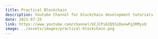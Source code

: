 ```yaml
---
title: Practical Blockchain
description: Youtube Channel for blockchain development tutorials
date: 2021-07-25
link: https://www.youtube.com/channel/UCJCPs6IQ5SiDanwFg1RMysQ
image: ../assets/images/practical-blockchain.png
---
```

